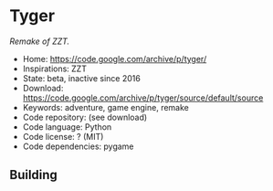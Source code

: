 # Tyger

_Remake of ZZT._

- Home: https://code.google.com/archive/p/tyger/
- Inspirations: ZZT
- State: beta, inactive since 2016
- Download: https://code.google.com/archive/p/tyger/source/default/source
- Keywords: adventure, game engine, remake
- Code repository: (see download)
- Code language: Python
- Code license: ? (MIT)
- Code dependencies: pygame

## Building

